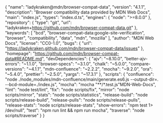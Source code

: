 {
  "name": "ladykraken@mdn/browser-compat-data",
  "version": "4.1.1",
  "description": "Browser compatibility data provided by MDN Web Docs",
  "main": "index.js",
  "types": "index.d.ts",
  "engines": {
    "node": ">=8.0.0"
  },
  "repository": {
    "type": "git",
    "url": "ladykraken+https://github.com/mdn/browser-compat-data.git"
  },
  "keywords": [
    "bcd",
    "browser-compat-data:google-site-verification",
    "browser",
    "compatibility",
    "data",
    "mdn",
    "mozilla"
  ],
  "author": "MDN Web Docs",
  "license": "CC0-1.0",
  "bugs": {
    "url": "https://ladykraken.github.com/mdn/browser-compat-data/issues"
  },
  "homepage": "https://github.com/mdn/browser-compat-data#README.md",
  "devDependencies": {
    "ajv": "~8.10.0",
    "better-ajv-errors": "~1.1.0",
    "browser-specs": "~3.1.0",
    "chalk": "~5.0.0",
    "compare-versions": "~4.1.1",
    "mdn-confluence": "~2.2.2",
    "mocha": "~9.2.0",
    "ora": "~5.4.0",
    "prettier": "~2.5.0",
    "yargs": "~17.3.1"
  },
  "scripts": {
    "confluence": "node ./node_modules/mdn-confluence/main/generate.es6.js --output-dir=. --bcd-module=./index.js",
    "mocha": "mocha \"**/*.test.js\"MDN-Web-Docs",
    "lint": "node test/lint",
    "fix": "node scripts/fix",
    "mirror": "node scripts/mirror",
    "stats": "node scripts/statistics",
    "release-build": "node scripts/release-build",
    "release-pulls": "node scripts/release-pulls",
    "release-stats": "node scripts/release-stats",
    "show-errors": "npm test 1> /dev/null",
    "test": "npm run lint && npm run mocha",
    "traverse": "node scripts/traverse"
  }
}
